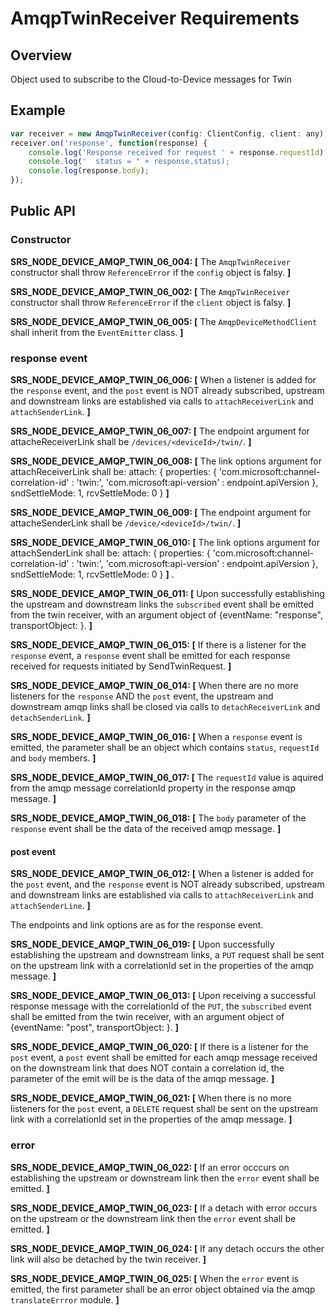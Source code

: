 # AmqpTwinReceiver Requirements

## Overview
Object used to subscribe to the Cloud-to-Device messages for Twin

## Example
```javascript
var receiver = new AmqpTwinReceiver(config: ClientConfig, client: any);
receiver.on('response', function(response) {
    console.log('Response received for request ' + response.requestId);
    console.log('  status = " + response.status);
    console.log(response.body);
});
```

## Public API

### Constructor

**SRS_NODE_DEVICE_AMQP_TWIN_06_004: [** The `AmqpTwinReceiver` constructor shall throw `ReferenceError` if the `config` object is falsy. **]**

**SRS_NODE_DEVICE_AMQP_TWIN_06_002: [** The `AmqpTwinReceiver` constructor shall throw `ReferenceError` if the `client` object is falsy. **]**

**SRS_NODE_DEVICE_AMQP_TWIN_06_005: [** The `AmqpDeviceMethodClient` shall inherit from the `EventEmitter` class. **]**

### response event

**SRS_NODE_DEVICE_AMQP_TWIN_06_006: [** When a listener is added for the `response` event, and the `post` event is NOT already subscribed, upstream and downstream links are established via calls to `attachReceiverLink` and `attachSenderLink`. **]**

**SRS_NODE_DEVICE_AMQP_TWIN_06_007: [** The endpoint argument for attacheReceiverLink shall be `/devices/<deviceId>/twin/`. **]**

**SRS_NODE_DEVICE_AMQP_TWIN_06_008: [** The link options argument for attachReceiverLink shall be:
 attach: {
        properties: {
          'com.microsoft:channel-correlation-id' : 'twin:<correlationId>',
          'com.microsoft:api-version' : endpoint.apiVersion
        },
        sndSettleMode: 1,
        rcvSettleMode: 0
      } **]**


**SRS_NODE_DEVICE_AMQP_TWIN_06_009: [** The endpoint argument for attacheSenderLink shall be `/device/<deviceId>/twin/`. **]**

**SRS_NODE_DEVICE_AMQP_TWIN_06_010: [** The link options argument for attachSenderLink shall be:
 attach: {
        properties: {
          'com.microsoft:channel-correlation-id' : 'twin:<correlationId>',
          'com.microsoft:api-version' : endpoint.apiVersion
        },
        sndSettleMode: 1,
        rcvSettleMode: 0
      } **]**
.

**SRS_NODE_DEVICE_AMQP_TWIN_06_011: [** Upon successfully establishing the upstream and downstream links the `subscribed` event shall be emitted from the twin receiver, with an argument object of {eventName: "response", transportObject: <object>}. **]**

**SRS_NODE_DEVICE_AMQP_TWIN_06_015: [** If there is a listener for the `response` event, a `response` event shall be emitted for each response received for requests initiated by SendTwinRequest. **]**

**SRS_NODE_DEVICE_AMQP_TWIN_06_014: [** When there are no more listeners for the `response` AND the `post` event, the upstream and downstream amqp links shall be closed via calls to `detachReceiverLink` and `detachSenderLink`. **]**

**SRS_NODE_DEVICE_AMQP_TWIN_06_016: [** When a `response` event is emitted, the parameter shall be an object which contains `status`, `requestId` and `body` members. **]**

**SRS_NODE_DEVICE_AMQP_TWIN_06_017: [** The `requestId` value is aquired from the amqp message correlationId property in the response amqp message. **]**

**SRS_NODE_DEVICE_AMQP_TWIN_06_018: [** The `body` parameter of the `response` event shall be the data of the received amqp message. **]**

#### post event

**SRS_NODE_DEVICE_AMQP_TWIN_06_012: [** When a listener is added for the `post` event, and the `response` event is NOT already subscribed, upstream and downstream links are established via calls to `attachReceiverLink` and `attachSenderLine`. **]**

The endpoints and link options are as for the response event.

**SRS_NODE_DEVICE_AMQP_TWIN_06_019: [** Upon successfully establishing the upstream and downstream links, a `PUT` request shall be sent on the upstream link with a correlationId set in the properties of the amqp message. **]**

**SRS_NODE_DEVICE_AMQP_TWIN_06_013: [** Upon receiving a successful response message with the correlationId of the `PUT`, the `subscribed` event shall be emitted from the twin receiver, with an argument object of {eventName: "post", transportObject: <object>}. **]**

**SRS_NODE_DEVICE_AMQP_TWIN_06_020: [** If there is a listener for the `post` event, a `post` event shall be emitted for each amqp message received on the downstream link that does NOT contain a correlation id, the parameter of the emit will be is the data of the amqp message. **]**

**SRS_NODE_DEVICE_AMQP_TWIN_06_021: [** When there is no more listeners for the `post` event, a `DELETE` request shall be sent on the upstream link with a correlationId set in the properties of the amqp message. **]**

### error

**SRS_NODE_DEVICE_AMQP_TWIN_06_022: [** If an error occcurs on establishing the upstream or downstream link then the `error` event shall be emitted. **]**

**SRS_NODE_DEVICE_AMQP_TWIN_06_023: [** If a detach with error occurs on the upstream or the downstream link then the `error` event shall be emitted. **]**

**SRS_NODE_DEVICE_AMQP_TWIN_06_024: [** If any detach occurs the other link will also be detached by the twin receiver. **]**

**SRS_NODE_DEVICE_AMQP_TWIN_06_025: [** When the `error` event is emitted, the first parameter shall be an error object obtained via the amqp `translateErrror` module. **]**